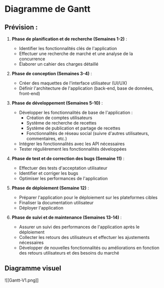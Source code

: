 # Diagramme de Gantt
## Prévision : 

1. **Phase de planification et de recherche (Semaines 1-2)** :
   - Identifier les fonctionnalités clés de l'application
   - Effectuer une recherche de marché et une analyse de la concurrence
   - Élaborer un cahier des charges détaillé

2. **Phase de conception (Semaines 3-4)** :
   - Créer des maquettes de l'interface utilisateur (UI/UX)
   - Définir l'architecture de l'application (back-end, base de données, front-end)

3. **Phase de développement (Semaines 5-10)** :
   - Développer les fonctionnalités de base de l'application :
     - Création de comptes utilisateurs
     - Système de recherche de recettes
     - Système de publication et partage de recettes
     - Fonctionnalités de réseau social (suivre d'autres utilisateurs, commentaires, etc.)
   - Intégrer les fonctionnalités avec les API nécessaires
   - Tester régulièrement les fonctionnalités développées

4. **Phase de test et de correction des bugs (Semaine 11)** :
   - Effectuer des tests d'acceptation utilisateur
   - Identifier et corriger les bugs
   - Optimiser les performances de l'application

5. **Phase de déploiement (Semaine 12)** :
   - Préparer l'application pour le déploiement sur les plateformes cibles
   - Finaliser la documentation utilisateur
   - Déployer l'application

6. **Phase de suivi et de maintenance (Semaines 13-14)** :
   - Assurer un suivi des performances de l'application après le déploiement
   - Collecter les retours des utilisateurs et effectuer les ajustements nécessaires
   - Développer de nouvelles fonctionnalités ou améliorations en fonction des retours utilisateurs et des besoins du marché

## Diagramme visuel

![[Gantt-V1.png]]